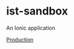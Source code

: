 # ist-sandbox
An Ionic application

[Production](https://play.google.com/store/apps/details?id=istsandbox.kainisoft.com)
